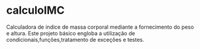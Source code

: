 # calculoIMC
Calculadora de indice de massa corporal mediante a fornecimento do peso e altura. Este projeto básico engloba a utilização de condicionais,funções,tratamento de exceções e testes.
